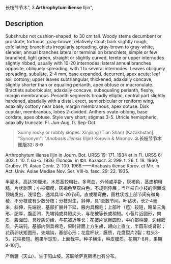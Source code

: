 长枝节节木",
3.**Arthrophytum iliense** Iljin",

## Description
Subshrubs not cushion-shaped, to 30 cm tall. Woody stems decumbent or prostrate, tortuous, gray-brown, relatively stout; bark slightly rough, exfoliating; branchlets irregularly spreading, gray-brown to gray-white, slender; annual branches lateral or terminal on branchlets, simple or few branched, light green, straight or slightly curved, terete or upper internodes slightly ribbed, usually with 10-20 internodes; lateral annual branches opposite, obliquely spreading, with 1 to several internodes. Leaves obliquely spreading, subulate, 2-4 mm, base expanded, decurrent, apex acute; leaf axil cottony; upper leaves subtriangular, thickened, adaxially concave, slightly shorter than or equaling perianth, apex obtuse or mucronulate. Bractlets suborbicular, adaxially concave, subequaling perianth, fleshy, margin membranous. Perianth segments broadly elliptic, central part slightly hardened, abaxially with a distal, erect, semiorbicular or reniform wing, adaxially cottony near base, margin membranous, apex obtuse. Disk cupular, membranous, lobes 2-divided. Anthers ovate-oblong, base cordate, apex obtuse. Style very short; stigmas 3-5. Utricle hemispheric, adaxially truncate. Fl. Jun-Aug, fr. Sep-Oct.

> Sunny rocky or rubbly slopes. Xinjiang (Tian Shan) [Kazakhstan].
  "Synonym": "*Anabasis* *iliensis* (Iljin) Korovin &amp; Mironov.
**3.长枝节节木 图版32: 8-9**

Arthrophytum iliense Iljin in Journ. Bot. URSS 19: 171. 1934 et in Fl. URSS 6: 303. t. 10. f. 6a-b. 1936; Полояк. in Фл. Казахст. 3: 299. t. 26. f. 18. 1960; Grubov, Pl. Asiae Centr. 2: 109. 1966.——Anabasis iliense Korov. et Mir. in Act. Univ. Asiae Mediae Nov. Ser. VIII-b. fasc. 29: 22. 1935.

半灌木，高达30厘米。木质茎较粗壮，多弯曲，外倾或平卧，灰褐色，茎皮稍粗糙，片状剥落；小枝细瘦，灰褐色至灰白色，不规则伸展；当年枝自小枝的侧面或顶端发出，浅绿色，通常具10-20节间，直或稍弯曲，圆柱状或上部节间有微角棱，不分枝或有少数分枝；分枝对生，斜伸，具1至数节间。叶钻状，长2-4毫米，斜伸，先端锐，基部扩展并下延，腋内具棉毛；上部叶（苞）较短，略呈三角形，肥厚，腹面凹，先端钝或具短尖头，与花被等长或稍短。小苞片近圆形，肉质，腹面凹，具膜质边缘，与花被近等长；花被片宽椭圆形，中心部稍硬，边缘膜质，先端钝，基部内侧具棉毛，果时背面上方生翅，翅向上直立，半圆形或肾形；花药卵状矩圆形，先端钝，基部心形；花盘杯状，膜质，花盘裂片2裂；柱头3-5，花柱极短。胞果半球形，上面截平。种子横生，种皮膜质。花期7-8月，果期9-10月。

产新疆（天山）。生于阳山坡。苏联哈萨克斯坦也有分布。
